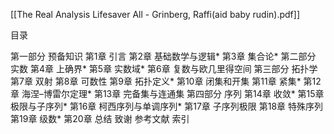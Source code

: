 

[[The Real Analysis Lifesaver All - Grinberg, Raffi(aid baby rudin).pdf]]



目录

第一部分 预备知识
第1章 引言
第2章 基础数学与逻辑*
第3章 集合论*
第二部分 实数
第4章 上确界*
第5章 实数域*
第6章 复数与欧几里得空间
第三部分 拓扑学
第7章 双射
第8章 可数性
第9章 拓扑定义*
第10章 闭集和开集
第11章 紧集*
第12章 海涅–博雷尔定理*
第13章 完备集与连通集
第四部分 序列
第14章 收敛*
第15章 极限与子序列*
第16章 柯西序列与单调序列*
第17章 子序列极限
第18章 特殊序列
第19章 级数*
第20章 总结
致谢
参考文献
索引
